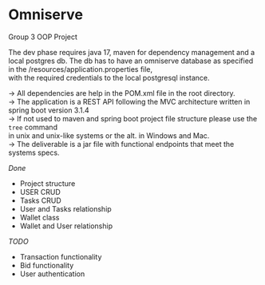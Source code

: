 # Omniserve
Group 3 OOP Project  

The dev phase requires java 17, maven for dependency management and a local postgres db. The db has to have an omniserve database as specified in the /resources/application.properties file,  
with the required credentials to the local postgresql instance.

-> All dependencies are help in the POM.xml file in the root directory.  
-> The application is a REST API following the MVC architecture written in spring boot version 3.1.4  
-> If not used to maven and spring boot project file structure please use the `tree` command  
 in unix and unix-like systems or the alt. in Windows and Mac.  
-> The deliverable is a jar file with functional endpoints that meet the systems specs.  


*Done*
- Project structure  
- USER CRUD    
- Tasks CRUD  
- User and Tasks relationship
- Wallet class
- Wallet and User relationship

*TODO* 
- Transaction functionality  
- Bid functionality  
- User authentication  